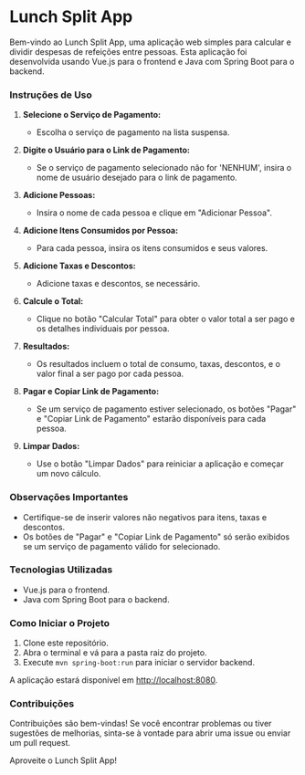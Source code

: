 # Lunch Split App

Bem-vindo ao Lunch Split App, uma aplicação web simples para calcular e dividir despesas de refeições entre pessoas. Esta aplicação foi desenvolvida usando Vue.js para o frontend e Java com Spring Boot para o backend.

### Instruções de Uso

1. **Selecione o Serviço de Pagamento:**
    - Escolha o serviço de pagamento na lista suspensa.

2. **Digite o Usuário para o Link de Pagamento:**
    - Se o serviço de pagamento selecionado não for 'NENHUM', insira o nome de usuário desejado para o link de pagamento.

3. **Adicione Pessoas:**
    - Insira o nome de cada pessoa e clique em "Adicionar Pessoa".

4. **Adicione Itens Consumidos por Pessoa:**
    - Para cada pessoa, insira os itens consumidos e seus valores.

5. **Adicione Taxas e Descontos:**
    - Adicione taxas e descontos, se necessário.

6. **Calcule o Total:**
    - Clique no botão "Calcular Total" para obter o valor total a ser pago e os detalhes individuais por pessoa.

7. **Resultados:**
    - Os resultados incluem o total de consumo, taxas, descontos, e o valor final a ser pago por cada pessoa.

8. **Pagar e Copiar Link de Pagamento:**
    - Se um serviço de pagamento estiver selecionado, os botões "Pagar" e "Copiar Link de Pagamento" estarão disponíveis para cada pessoa.

9. **Limpar Dados:**
    - Use o botão "Limpar Dados" para reiniciar a aplicação e começar um novo cálculo.

### Observações Importantes

- Certifique-se de inserir valores não negativos para itens, taxas e descontos.
- Os botões de "Pagar" e "Copiar Link de Pagamento" só serão exibidos se um serviço de pagamento válido for selecionado.

### Tecnologias Utilizadas

- Vue.js para o frontend.
- Java com Spring Boot para o backend.

### Como Iniciar o Projeto

1. Clone este repositório.
2. Abra o terminal e vá para a pasta raiz do projeto.
3. Execute `mvn spring-boot:run` para iniciar o servidor backend.

A aplicação estará disponível em [http://localhost:8080](http://localhost:8080).

### Contribuições

Contribuições são bem-vindas! Se você encontrar problemas ou tiver sugestões de melhorias, sinta-se à vontade para abrir uma issue ou enviar um pull request.

Aproveite o Lunch Split App!